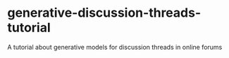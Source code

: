 # generative-discussion-threads-tutorial
A tutorial about generative models for discussion threads in online forums
